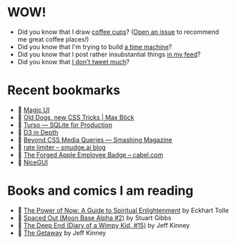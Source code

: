 # WOW!

- Did you know that I draw [coffee cups](https://papercups.mamuso.net/)? ([Open an issue](https://github.com/mamuso/papercups/issues) to recommend me great coffee places!)
- Did you know that I'm trying to build [a time machine](https://github.com/mamuso/fluxcapacitor)?
- Did you know that I post rather insubstantial things [in my feed](https://feed.mamuso.net/)?
- Did you know that [I don't tweet much](https://twitter.com/mamuso)?

# Recent bookmarks

- 👀 [Magic UI](https://magicui.design/)
- 👀 [Old Dogs, new CSS Tricks | Max Böck](https://mxb.dev/blog/old-dogs-new-css-tricks/)
- 👀 [Turso — SQLite for Production](https://turso.tech/)
- 👀 [D3 in Depth](https://www.d3indepth.com/)
- 👀 [Beyond CSS Media Queries — Smashing Magazine](https://www.smashingmagazine.com/2024/05/beyond-css-media-queries/)
- 👀 [rate limiter – smudge.ai blog](https://smudge.ai/blog/ratelimit-algorithms)
- 👀 [The Forged Apple Employee Badge – cabel.com](https://cabel.com/2024/05/16/the-forged-apple-employee-badge/)
- 👀 [NiceGUI](https://nicegui.io/)


# Books and comics I am reading

- 📘 [The Power of Now: A Guide to Spiritual Enlightenment](https://www.goodreads.com/book/show/6512869) by Eckhart Tolle
- 📘 [Spaced Out (Moon Base Alpha #2)](https://www.goodreads.com/book/show/26022750) by Stuart Gibbs
- 📘 [The Deep End (Diary of a Wimpy Kid, #15)](https://www.goodreads.com/book/show/51468119) by Jeff Kinney
- 📘 [The Getaway](https://www.goodreads.com/book/show/34803142) by Jeff Kinney

